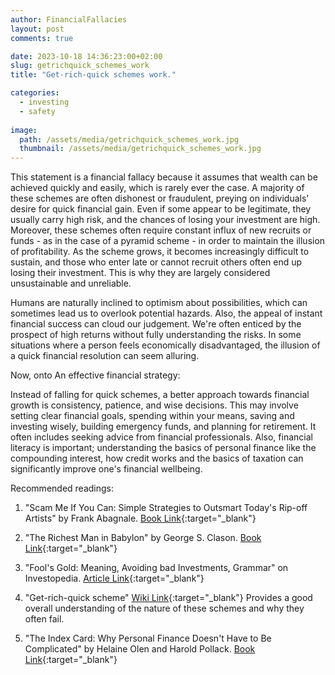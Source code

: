 ```yaml
---
author: FinancialFallacies
layout: post
comments: true

date: 2023-10-18 14:36:23:00+02:00  
slug: getrichquick_schemes_work
title: "Get-rich-quick schemes work."

categories:
  - investing
  - safety
  
image:
  path: /assets/media/getrichquick_schemes_work.jpg
  thumbnail: /assets/media/getrichquick_schemes_work.jpg
---
```


This statement is a financial fallacy because it assumes that wealth can be achieved quickly and easily, which is rarely ever the case. A majority of these schemes are often dishonest or fraudulent, preying on individuals' desire for quick financial gain. Even if some appear to be legitimate, they usually carry high risk, and the chances of losing your investment are high. Moreover, these schemes often require constant influx of new recruits or funds - as in the case of a pyramid scheme - in order to maintain the illusion of profitability. As the scheme grows, it becomes increasingly difficult to sustain, and those who enter late or cannot recruit others often end up losing their investment. This is why they are largely considered unsustainable and unreliable.

Humans are naturally inclined to optimism about possibilities, which can sometimes lead us to overlook potential hazards. Also, the appeal of instant financial success can cloud our judgement. We're often enticed by the prospect of high returns without fully understanding the risks. In some situations where a person feels economically disadvantaged, the illusion of a quick financial resolution can seem alluring. 

Now, onto An effective financial strategy:

Instead of falling for quick schemes, a better approach towards financial growth is consistency, patience, and wise decisions. This may involve setting clear financial goals, spending within your means, saving and investing wisely, building emergency funds, and planning for retirement. It often includes seeking advice from financial professionals. Also, financial literacy is important; understanding the basics of personal finance like the compounding interest, how credit works and the basics of taxation can significantly improve one's financial wellbeing.

Recommended readings:

1. "Scam Me If You Can: Simple Strategies to Outsmart Today's Rip-off Artists" by Frank Abagnale. [Book Link](https://www.amazon.com/Scam-Me-You-Can-Strategies/dp/0525538968/ref=nosim?tag=financialfall-20){:target="_blank"}

2. "The Richest Man in Babylon" by George S. Clason. [Book Link](https://www.amazon.com/Richest-Man-Babylon-George-Clason/dp/1505339111/ref=nosim?tag=financialfall-20){:target="_blank"}

3. "Fool's Gold: Meaning, Avoiding bad Investments, Grammar" on Investopedia. [Article Link](https://www.investopedia.com/terms/f/foolsgold.asp){:target="_blank"}

4. "Get-rich-quick scheme" [Wiki Link](https://en.wikipedia.org/wiki/Get-rich-quick_scheme){:target="_blank"}
Provides a good overall understanding of the nature of these schemes and why they often fail.

5. "The Index Card: Why Personal Finance Doesn't Have to Be Complicated" by Helaine Olen and Harold Pollack. [Book Link](https://www.amazon.com/Index-Card-Personal-Finance-Complicated/dp/1591847680/ref=nosim?tag=financialfall-20){:target="_blank"}
